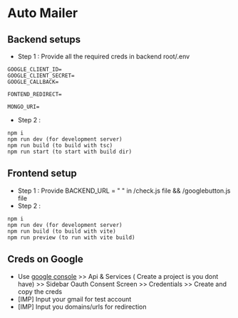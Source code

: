 # Auto Mailer

## Backend setups

- Step 1 : Provide all the required creds in backend root/.env

```
GOOGLE_CLIENT_ID=
GOOGLE_CLIENT_SECRET=
GOOGLE_CALLBACK=

FONTEND_REDIRECT=

MONGO_URI=
```
- Step 2 :
```
npm i
npm run dev (for development server)
npm run build (to build with tsc)
npm run start (to start with build dir)
```

## Frontend setup

- Step 1 : Provide BACKEND_URL = " "  in /check.js file && /googlebutton.js file
- Step 2 : 
```
npm i
npm run dev (for development server)
npm run build (to build with vite)
npm run preview (to run with vite build)
```

## Creds on Google
- Use [google console](https://console.cloud.google.com/) >> Api & Services ( Create a project is you dont have) >> Sidebar Oauth Consent Screen >> Credentials >> Create and copy the creds
- [IMP] Input your gmail for test account
- [IMP] Input you domains/urls for redirection
